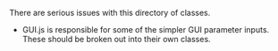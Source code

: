 
There are serious issues with this directory of classes.

* GUI.js is responsible for some of the simpler GUI parameter inputs.  These should be broken out into their own classes.
